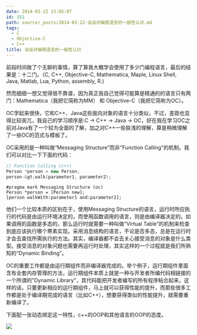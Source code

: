 ```yaml
---
date: 2014-03-22 13:05:07
id: 151
path: source/_posts/2014-03-22-谈谈对编程语言的一般性认识.md
tags:
  - C
  - Objective-C
  - C++
title: 谈谈对编程语言的一般性认识
---
```


前段时间做了个无聊的事情，算了算我大概学会使用了多少门编程语言，最后的结果是：十二门。（C, C++, Objective-C, Mathematica, Maple, Linux Shell, Java, Matlab, Lua, Python, assembly, R.)

然而细细一想又觉得很不靠谱，因为真正我自己觉得可能算是精通的的语言只有两门：Mathematica（我把它简称为MM） 和 Objective-C（我把它简称为OC）。

OC学起来很快，它和C++、Java这些面向对象的语言十分类似，不过，差距也显得比较突兀，我自己的学习顺序是:C -> C++ -> Java -> OC，好在我在学习OC之前对Java有了一个较为全面的了解，加之对C++一些肤浅的理解，算是稍微理解了一些OC的范式与模板了。

<!-- more -->

OC采用的是一种叫做“Messaging Structure”而非"Function Calling"的机制。我们可以对比一下下面的代码：

``` c++
// Function Calling (c++)
Person *person = new Person;
person-&gt;walk(parameter1, parameter2);
```

``` objc
#pragma mark Messaging Structure (oc)
Person *person = [Person new];
[person walkWith:parameter1 and:parameter2];
```

他们一个比较本质的区别在于，使用Messaging Structure的语言，运行时所应执行的代码是由运行环境决定的，而使用函数调用的语言，则是由编译器决定的。如果调用的函数是多态的，那么运行时就需要一种叫做“Virtual Table”的机制来检查到底应该执行哪个寒素实现。采用消息结构的语言，不论是否多态，总是在运行时才会去查找所需执行的方法。其实，编译器都不会去关心接受消息的对象是什么类型。接受消息的对象问题也需要再运行时处理，其实这样的一个过程就是我们所熟知的“Dynamic Binding”。

OC的重要工作都是由运行期组件而非编译器完成的。举个例子，运行期组件里面含有全套内存管理的方法，运行期组件本质上就是一种与开发者所编代码相链接的一个所谓的"Dynamic Library"，其代码能把开发者编写的所有程序粘合起来。这样的话，只要更新相应的运行期组件，马上就可以获得性能的提升，而那些很多工作都是处于编译期完成的语言（比如C++），想要获得类似的性能提升，就需要重新编译了。

下面配一张动态绑定这一特性，c++的OOP和其他语言的OOP的态度。

![](/images/posts/151/1.jpg)